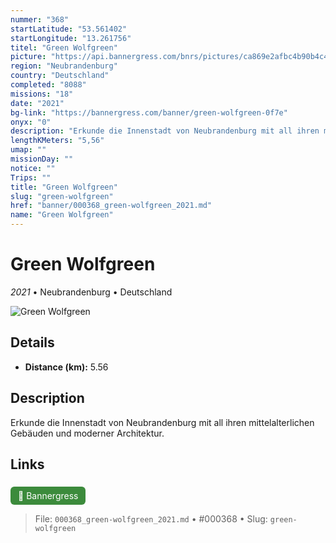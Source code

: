 ```yaml
---
nummer: "368"
startLatitude: "53.561402"
startLongitude: "13.261756"
titel: "Green Wolfgreen"
picture: "https://api.bannergress.com/bnrs/pictures/ca869e2afbc4b90b4c48db706fa04c4e"
region: "Neubrandenburg"
country: "Deutschland"
completed: "8088"
missions: "18"
date: "2021"
bg-link: "https://bannergress.com/banner/green-wolfgreen-0f7e"
onyx: "0"
description: "Erkunde die Innenstadt von Neubrandenburg mit all ihren mittelalterlichen Gebäuden und moderner Architektur."
lengthKMeters: "5,56"
umap: ""
missionDay: ""
notice: ""
Trips: ""
title: "Green Wolfgreen"
slug: "green-wolfgreen"
href: "banner/000368_green-wolfgreen_2021.md"
name: "Green Wolfgreen"
---
```

# Green Wolfgreen

*2021* • Neubrandenburg • Deutschland

![Green Wolfgreen](https://api.bannergress.com/bnrs/pictures/ca869e2afbc4b90b4c48db706fa04c4e)



## Details
- **Distance (km):** 5.56






## Description
Erkunde die Innenstadt von Neubrandenburg mit all ihren mittelalterlichen Gebäuden und moderner Architektur.



## Links
<a href="https://bannergress.com/banner/green-wolfgreen-0f7e" style="display:inline-block;margin:6px 8px 0 0;padding:6px 12px;background:#3c8b3c;color:#fff;text-decoration:none;border-radius:6px;">🔗 Bannergress</a>




> File: `000368_green-wolfgreen_2021.md` • #000368 • Slug: `green-wolfgreen`
